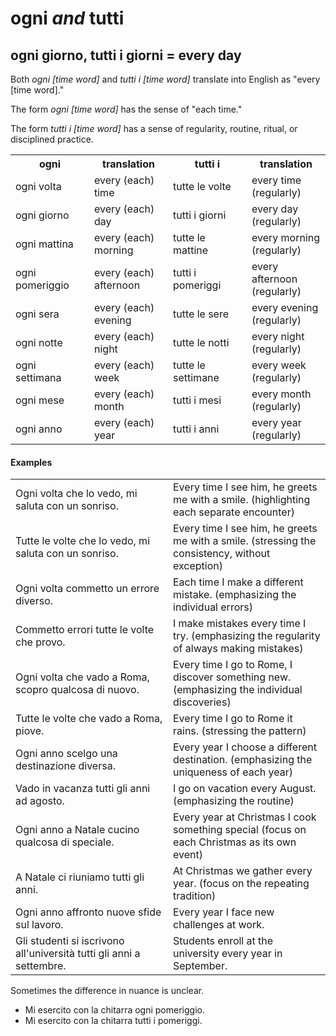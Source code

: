 # ogni _and_ tutti

## ogni giorno, tutti i giorni = every day 

Both _ogni [time word]_ and _tutti i [time word]_ translate into English as "every [time word]." 

The form _ogni [time word]_ has the sense of "each time."

The form _tutti i [time word]_ has a sense of regularity, routine, ritual, or disciplined practice.

<table>
<tr>
<th>ogni</th><th>translation<th>tutti i</th><th>translation</th>
</tr>
<tr>
<td width="25%">ogni volta</td>
<td width="25%">every (each) time</td>
<td width="25%">tutte le volte</td>
<td width="25%">every time (regularly)</td>
</tr>
<tr>
<td width="25%">ogni giorno</td>
<td width="25%">every (each) day</td>
<td width="25%">tutti i giorni</td>
<td width="25%">every day (regularly)</td>
</tr>
<tr>
<td width="25%">ogni mattina</td>
<td width="25%">every (each) morning</td>
<td width="25%">tutte le mattine</td>
<td width="25%">every morning (regularly)</td>
</tr>
<tr>
<td width="25%">ogni pomeriggio</td>
<td width="25%">every (each) afternoon</td>
<td width="25%">tutti i pomeriggi</td>
<td width="25%">every afternoon (regularly)</td>
</tr>
<tr>
<td width="25%">ogni sera</td>
<td width="25%">every (each) evening</td>
<td width="25%">tutte le sere</td>
<td width="25%">every evening (regularly)</td>
</tr>
<tr>
<td width="25%">ogni notte</td>
<td width="25%">every (each) night</td>
<td width="25%">tutte le notti</td>
<td width="25%">every night (regularly)</td>
</tr>
<tr>
<td width="25%">ogni settimana</td>
<td width="25%">every (each) week</td>
<td width="25%">tutte le settimane</td>
<td width="25%">every week (regularly)</td>
</tr>
<tr>
<td width="25%">ogni mese</td>
<td width="25%">every (each) month</td>
<td width="25%">tutti i mesi</td>
<td width="25%">every month (regularly)</td>
</tr>
<tr>
<td width="25%">ogni anno</td>
<td width="25%">every (each) year</td>
<td width="25%">tutti i anni</td>
<td width="25%">every year (regularly)</td>
</tr>
</table>

#### Examples 

<table>
<tr>
<td width="50%">
Ogni volta che lo vedo, mi saluta con un sonriso. 
</td>
<td>
Every time I see him, he greets me with a smile. (highlighting each separate encounter)
</td>
</tr>
<tr>
<td width="50%">
Tutte le volte che lo vedo, mi saluta con un sonriso. 
</td>
<td>
Every time I see him, he greets me with a smile. (stressing the consistency, without exception)
</td>
</tr>
<tr>
<td width="50%">
Ogni volta commetto un errore diverso. 
</td>
<td>
Each time I make a different mistake. (emphasizing the individual errors)
</td>
</tr>
<tr>
<td width="50%">
Commetto errori tutte le volte che provo. 
</td>
<td>
I make mistakes every time I try. (emphasizing the regularity of always making mistakes)
</td>
</tr>
<tr>
<td width="50%">
Ogni volta che vado a Roma, scopro qualcosa di nuovo. 
</td>
<td>
Every time I go to Rome, I discover something new. (emphasizing the individual discoveries)
</td>
</tr>
<tr>
<td width="50%">
Tutte le volte che vado a Roma, piove. 
</td>
<td>
Every time I go to Rome it rains. (stressing the pattern)
</td>
</tr>
<tr>
<td width="50%">
Ogni anno scelgo una destinazione diversa.
</td>
<td>
Every year I choose a different destination. (emphasizing the uniqueness of each year)
</td>
</tr>
<tr>
<td width="50%">
Vado in vacanza tutti gli anni ad agosto. 
</td>
<td>
I go on vacation every August. (emphasizing the routine)
</td>
</tr>
<tr>
<td width="50%">
Ogni anno a Natale cucino qualcosa di speciale.
</td>
<td>
Every year at Christmas I cook something special (focus on each Christmas as its own event)
</td>
</tr>
<tr>
<td width="50%">
A Natale ci riuniamo tutti gli anni. 
</td>
<td>
At Christmas we gather every year. (focus on the repeating tradition)
</td>
</tr>
<tr>
<td width="50%">
Ogni anno affronto nuove sfide sul lavoro.
</td>
<td>
Every year I face new challenges at work.
</td>
</tr>
<tr>
<td width="50%">
Gli studenti si iscrivono all'università tutti gli anni a settembre. 
</td>
<td>
Students enroll at the university every year in September.
</td>
</tr>
</table>

Sometimes the difference in nuance is unclear.

- Mi esercito con la chitarra ogni pomeriggio.
- Mi esercito con la chitarra tutti i pomeriggi.
